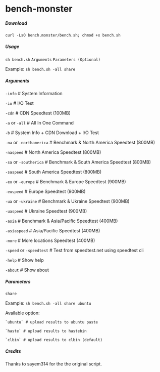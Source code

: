 # bench-monster

##### Download

`curl -LsO bench.monster/bench.sh; chmod +x bench.sh`

##### Usage

`sh bench.sh` `Arguments` `Parameters (Optional)`

Example: `sh bench.sh -all share`

##### Arguments

`-info` # System Information

`-io` # I/O Test

`-cdn` # CDN Speedtest (100MB)

`-a` or `-all` # All In One Command

`-b` # System Info + CDN Download + I/O Test

`-na` or `-northamerica` # Benchmark & North America Speedtest (800MB)

`-naspeed` # North America Speedtest (800MB)

`-sa` or `-southerica` # Benchmark & South America Speedtest (800MB)

`-saspeed` # South America Speedtest (800MB)

`-eu` or `-europe` # Benchmark & Europe Speedtest (900MB)

`-euspeed` # Europe Speedtest (900MB)

`-ua` or `-ukraine` # Benchmark & Ukraine Speedtest (900MB)

`-uaspeed` # Ukraine Speedtest (900MB)

`-asia` # Benchmark & Asia/Pacific Speedtest (400MB)

`-asiaspeed` # Asia/Pacific Speedtest (400MB)

`-more` # More locations Speedtest (400MB)

`-speed` or `-speedtest` # Test from speedtest.net using speedtest cli

`-help` # Show help

`-about` # Show about

##### Parameters

`share`

Example: `sh bench.sh -all share ubuntu`

Available option:

    `ubuntu` # upload results to ubuntu paste

    `haste` # upload results to hastebin

    `clbin` # upload results to clbin (default)


##### _Credits_

Thanks to sayem314 for the the original script.

